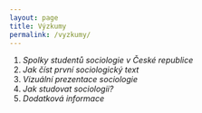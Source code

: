 ```yaml
---
layout: page
title: Výzkumy
permalink: /vyzkumy/
---
```


1. *Spolky studentů sociologie v České republice* 
2. *Jak číst první sociologický text* 
3. *Vizuální prezentace sociologie* 
4. *Jak studovat sociologii?* 
5. *Dodatková informace* 
